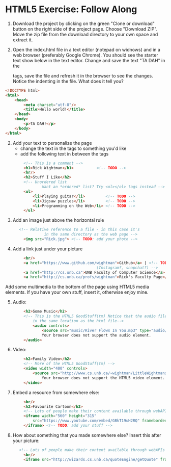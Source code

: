 # HTML5 Exercise: Follow Along

1. Download the project by clicking on the green "Clone or download" button on the right side of the project page. Choose "Download ZIP".  Move the zip file from the download directory to your own space and extract it.

2. Open the index.html file in a text editor (notepad on widnows) and in a web browser (preferably Google Chrome). You should see the starter text show below in the text editor. Change and save the text "TA DAH" in the <p></p>tags, save the file and refresh it in the browser to see the changes. Notice the indenting in the file. What does it tell you?
```html
<!DOCTYPE html>
<html>
	<head>
		<meta charset="utf-8"/>
		<title>Hello world!</title>
	</head>
	<body>
		<p>TA DAH!</p>
	</body>
</html>
```
2. Add your text to personalize the page
	- change the text in the <title></title> tags to something you'd like
	- add the following text in between the <body></body> tags
```html
		<!-- This is a comment -->
		<h1>Rick Wightman</h1>			<!-- TODO -->
		<hr/>
		<h2>Stuff I Like</h2>
		<!-- Unordered list
      			Want an *ordered* list? Try <ol></ol> tags instead -->
		<ul>
			<li>Playing guitar</li>			<!-- TODO -->
			<li>Jigsaw puzzles</li>			<!-- TODO -->
			<li>Programming on the Web</li>	<!-- TODO -->
		</ul>
```
3. Add an image just above the horizontal rule
```html
	  <!-- Relative reference to a file - in this case it's
				 in the same directory as the web page -->
		<img src="Rick.jpg"> <!-- TODO: add your photo -->
```
4. Add a link just under your picture
```html
	  	<br/>
		<a href="https://www.github.com/wightman">Github</a> | <!-- TODO: add your stuff
										(Instagram?, snapchat?) -->
		<a href="http://cs.unb.ca">UNB Faculty of Computer Science</a> |
		<a href="http://cs.unb.ca/profs/wightman">Rick's Faculty Page</a>
```
Add some multimedia to the bottom of the page using HTML5 media elements. If you have your own stuff,
insert it, otherwise enjoy mine.

5. Audio:
```html
		<h2>Some Music</h2>
		<!-- This is the HTML5 GoodStuff(tm) Notice that the audio file is in a folder named "music"
			in the same location as the html file-->
			<audio controls>
				<source src="music/River Flows In You.mp3" type="audio/mpeg">
				Your browser does not support the audio element.
		</audio>
```
6. Video:
```html
		<h2>Family Video</h2>
		<!-- More of the HTML5 GoodStuff(tm) -->
		<video width="400" controls>
			<source src="http://www.cs.unb.ca/~wightman/LittleWightmansDancing.mp4" type="video/mp4">
				Your browser does not support the HTML5 video element. <!-- TODO: add your stuff -->
		</video>
```
7. Embed a resource from somewhere else:
```html
		<br/>
		<h2>Favourite Cartoon</h2>
		<!-- Lots of people make their content available through webAPIs -->
		<iframe width="560" height="315" 
			src="https://www.youtube.com/embed/GBkT19uH2RQ" frameborder="0" allowfullscreen>
		</iframe> <!-- TODO: add your stuff -->
```
8. How about something that you made somewhere else? Insert this after your picture:
```html
	  <!-- Lots of people make their content available through webAPIs -- even me! -->
		<br/>
		<iframe src="http://wizards.cs.unb.ca/quoteEngine/getQuote" frameborder="0"></iframe>
```
